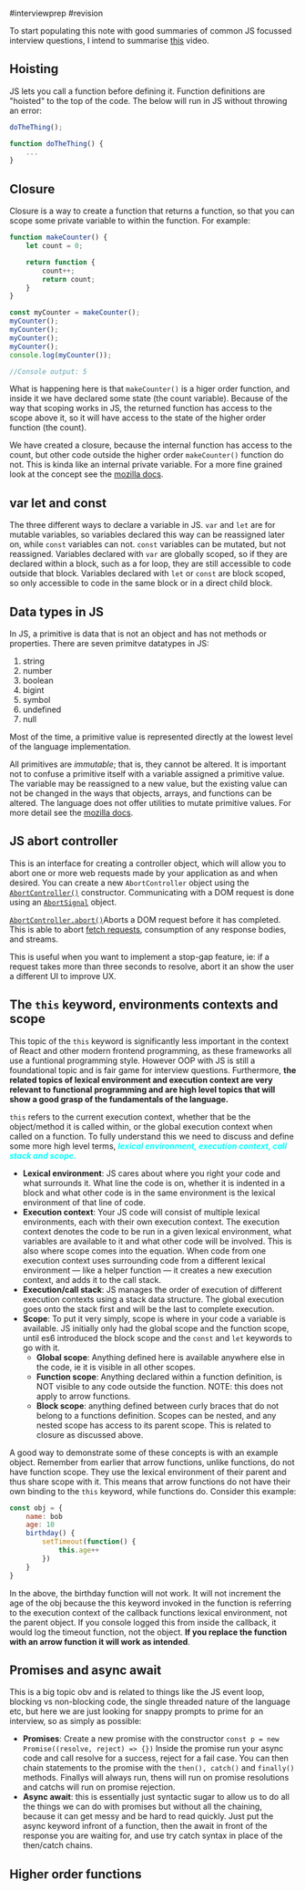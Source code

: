 #interviewprep #revision

To start populating this note with good summaries of common JS focussed interview questions, I intend to summarise [this](https://www.youtube.com/watch?v=AHbAAnt9qsY&list=PLlrrMbxpJkWyAaYYbPsgrebF94E0Ndwq9&index=3&t=369s) video.

## Hoisting
JS lets you call a function before defining it. Function definitions are "hoisted" to the top of the code. The below will run in JS without throwing an error:
```javascript
doTheThing();

function doTheThing() {
	...
}
```

## Closure
Closure is a way to create a function that returns a function, so that you can scope some private variable to within the function. For example:
```javascript
function makeCounter() {
	let count = 0;

	return function {
		count++;
		return count;
	}
}

const myCounter = makeCounter();
myCounter();
myCounter();
myCounter();
myCounter();
console.log(myCounter());

//Console output: 5
```
What is happening here is that `makeCounter()` is a higer order function, and inside it we have declared some state (the count variable). Because of the way that scoping works in JS, the returned function has access to the scope above it, so it will have access to the state of the higher order function (the count).

We have created a closure, because the internal function has access to the count, but other code outside the higher order `makeCounter()` function do not. This is kinda like an internal private variable. For a more fine grained look at the concept see the [mozilla docs](https://developer.mozilla.org/en-US/docs/Web/JavaScript/Closures).

## var let and const
The three different ways to declare a variable in JS. `var` and `let` are for mutable variables, so variables declared this way can be reassigned later on, while `const` variables can not. `const` variables can be mutated, but not reassigned. Variables declared with `var` are globally scoped, so if they are declared within a block, such as a for loop, they are still accessible to code outside that block. Variables declared with `let` or `const` are block scoped, so only accessible to code in the same block or in a direct child block.

## Data types in JS
In JS, a primitive is data that is not an object and has not methods or properties. There are seven primitve datatypes in JS:
1. string
2. number
3. boolean
4. bigint
5. symbol
6. undefined
7. null

Most of the time, a primitive value is represented directly at the lowest level of the language implementation.

All primitives are _immutable_; that is, they cannot be altered. It is important not to confuse a primitive itself with a variable assigned a primitive value. The variable may be reassigned to a new value, but the existing value can not be changed in the ways that objects, arrays, and functions can be altered. The language does not offer utilities to mutate primitive values. For more detail see the [mozilla docs](https://developer.mozilla.org/en-US/docs/Web/JavaScript/Data_structures).

## JS abort controller
This is an interface for creating a controller object, which will allow you to abort one or more web requests made by your application as and when desired. You can create a new `AbortController` object using the [`AbortController()`](https://developer.mozilla.org/en-US/docs/Web/API/AbortController/AbortController "AbortController()") constructor. Communicating with a DOM request is done using an [`AbortSignal`](https://developer.mozilla.org/en-US/docs/Web/API/AbortSignal) object.

[`AbortController.abort()`](https://developer.mozilla.org/en-US/docs/Web/API/AbortController/abort)Aborts a DOM request before it has completed. This is able to abort [fetch requests](https://developer.mozilla.org/en-US/docs/Web/API/fetch), consumption of any response bodies, and streams.

This is useful when you want to implement a stop-gap feature, ie: if a request takes more than three seconds to resolve, abort it an show the user a different UI to improve UX.

## The `this` keyword, environments contexts and scope
This topic of the `this` keyword is significantly less important in the context of React and other modern frontend programming, as these frameworks all use a funtional programming style. However OOP with JS is still a foundational topic and is fair game for interview questions. Furthermore, **the related topics of lexical environment and execution context are very relevant to functional programming and are high level topics that will show a good grasp of the fundamentals of the language.**

`this` refers to the current execution context, whether that be the object/method it is called within, or the global execution context when called on a function. To fully understand this we need to discuss and define some more high level terms, <span style="color: cyan; font-weight: bold; font-style: italic;">lexical environment, execution context, call stack and scope.</span>

- **Lexical environment**: JS cares about where you right your code and what surrounds it. What line the code is on, whether it is indented in a block and what other code is in the same environment is the lexical environment of that line of code.
- **Execution context**: Your JS code will consist of multiple lexical environments, each with their own execution context. The execution context denotes the code to be run in a given lexical environment, what variables are available to it and what other code will be involved. This is also where scope comes into the equation. When code from one execution context uses surrounding code from a different lexical environment — like a helper function — it creates a new execution context, and adds it to the call stack.
- **Execution/call stack**: JS manages the order of execution of different execution contexts using a stack data structure. The global execution goes onto the stack first and will be the last to complete execution.
- **Scope**: To put it very simply, scope is where in your code a variable is available. JS initially only had the global scope and the function scope, until es6 introduced the block scope and the `const` and `let` keywords to go with it.
	- **Global scope**: Anything defined here is available anywhere else in the code, ie it is visible in all other scopes. 
	- **Function scope**: Anything declared within a function definition, is NOT visible to any code outside the function. NOTE: this does not apply to arrow functions.
	- **Block scope**: anything defined between curly braces that do not belong to a functions definition.
Scopes can be nested, and any nested scope has access to its parent scope. This is related to closure as discussed above.

A good way to demonstrate some of these concepts is with an example object. Remember from earlier that arrow functions, unlike functions, do not have function scope. They use the lexical environment of their parent and thus share scope with it. This means that arrow functions do not have their own binding to the `this` keyword, while functions do. Consider this example:
```javascript
const obj = {
	name: bob
	age: 10
	birthday() {
		setTimeout(function() {
			this.age++
		})
	}
}
```
In the above, the birthday function will not work. It will not increment the age of the obj because the this keyword invoked in the function is referring to the execution context of the callback functions lexical environment, not the parent object. If you console logged this from inside the callback, it would log the timeout function, not the object. **If you replace the function with an arrow function it will work as intended**.

## Promises and async await
This is a big topic obv and is related to things like the JS event loop, blocking vs non-blocking code, the single threaded nature of the language etc, but here we are just looking for snappy prompts to prime for an interview, so as simply as possible:
- **Promises**: Create a new promise with the constructor `const p = new Promise((resolve, reject) => {})` Inside the promise run your async code and call resolve for a success, reject for a fail case. You can then chain statements to the promise with the `then(), catch()` and `finally()` methods. Finallys will always run, thens will run on promise resolutions and catchs will run on promise rejection.
- **Async await**: this is essentially just syntactic sugar to allow us to do all the things we can do with promises but without all the chaining, because it can get messy and be hard to read quickly. Just put the async keyword infront of a function, then the await  in front of the response you are waiting for, and use try catch syntax in place of the then/catch chains.

## Higher order functions
